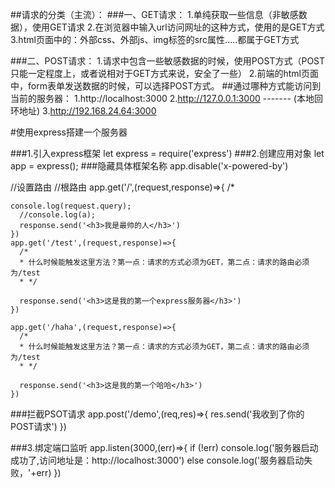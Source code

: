 ##请求的分类（主流）：
###一、GET请求：
	1.单纯获取一些信息（非敏感数据），使用GET请求
	2.在浏览器中输入url访问网址的这种方式，使用的是GET方式
	3.html页面中的：外部css、外部js、img标签的src属性.....都属于GET方式
	
###二、POST请求：
	1.请求中包含一些敏感数据的时候，使用POST方式（POST只能一定程度上，或者说相对于GET方式来说，安全了一些）
	2.前端的html页面中，form表单发送数据的时候，可以选择POST方式。
##通过哪种方式能访问到当前的服务器：
	1.http://localhost:3000
	2.http://127.0.0.1:3000  ------- (本地回环地址)
	3.http://192.168.24.64:3000

#使用express搭建一个服务器

###1.引入express框架
	let express = require('express')
###2.创建应用对象
	let app = express();
###隐藏具体框架名称
	app.disable('x-powered-by')


//设置路由
//根路由
app.get('/',(request,response)=>{
  /*

	console.log(request.query);
	  //console.log(a);
	  response.send('<h3>我是最帅的人</h3>')
	})
	app.get('/test',(request,response)=>{
	  /*
	  * 什么时候能触发这里方法？第一点：请求的方式必须为GET，第二点：请求的路由必须为/test
	  * */
	
	  response.send('<h3>这是我的第一个express服务器</h3>')
	})
	
	app.get('/haha',(request,response)=>{
	  /*
	  * 什么时候能触发这里方法？第一点：请求的方式必须为GET，第二点：请求的路由必须为/test
	  * */
	
	  response.send('<h3>这是我的第一个哈哈</h3>')
	})

###拦截PSOT请求
	app.post('/demo',(req,res)=>{
	  res.send('我收到了你的POST请求')
	})




###3.绑定端口监听
	app.listen(3000,(err)=>{
	  if (!err) console.log('服务器启动成功了,访问地址是：http://localhost:3000')
	  else console.log('服务器启动失败，'+err)
	})